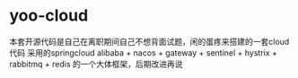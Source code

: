 # yoo-cloud
本套开源代码是自己在离职期间自己不想背面试题，闲的蛋疼来搭建的一套cloud代码
采用的springcloud alibaba + nacos + gateway + sentinel + hystrix + rabbitmq + redis 的一个大体框架，后期改进再说
